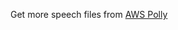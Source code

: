 Get more speech files from [AWS Polly](https://us-east-2.console.aws.amazon.com/polly/home/SynthesizeSpeech)